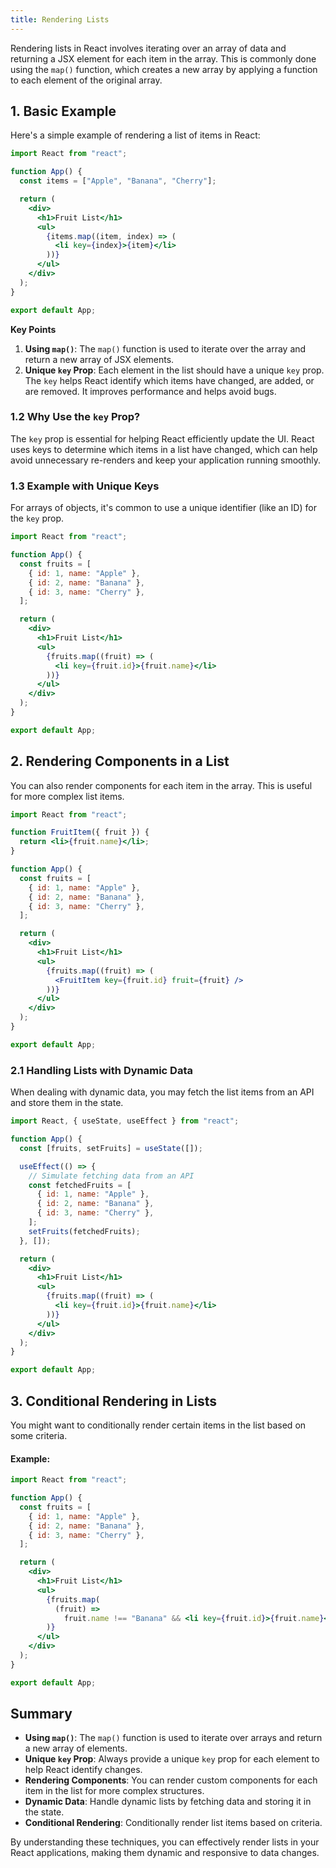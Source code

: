 ```yaml
---
title: Rendering Lists
---
```


Rendering lists in React involves iterating over an array of data and returning a JSX element for each item in the array. This is commonly done using the `map()` function, which creates a new array by applying a function to each element of the original array.

## 1. Basic Example

Here's a simple example of rendering a list of items in React:

```jsx
import React from "react";

function App() {
  const items = ["Apple", "Banana", "Cherry"];

  return (
    <div>
      <h1>Fruit List</h1>
      <ul>
        {items.map((item, index) => (
          <li key={index}>{item}</li>
        ))}
      </ul>
    </div>
  );
}

export default App;
```

**Key Points**

1. **Using `map()`**: The `map()` function is used to iterate over the array and return a new array of JSX elements.
2. **Unique `key` Prop**: Each element in the list should have a unique `key` prop. The `key` helps React identify which items have changed, are added, or are removed. It improves performance and helps avoid bugs.

### 1.2 Why Use the `key` Prop?

The `key` prop is essential for helping React efficiently update the UI. React uses keys to determine which items in a list have changed, which can help avoid unnecessary re-renders and keep your application running smoothly.

### 1.3 Example with Unique Keys

For arrays of objects, it's common to use a unique identifier (like an ID) for the `key` prop.

```jsx
import React from "react";

function App() {
  const fruits = [
    { id: 1, name: "Apple" },
    { id: 2, name: "Banana" },
    { id: 3, name: "Cherry" },
  ];

  return (
    <div>
      <h1>Fruit List</h1>
      <ul>
        {fruits.map((fruit) => (
          <li key={fruit.id}>{fruit.name}</li>
        ))}
      </ul>
    </div>
  );
}

export default App;
```

## 2. Rendering Components in a List

You can also render components for each item in the array. This is useful for more complex list items.

```jsx
import React from "react";

function FruitItem({ fruit }) {
  return <li>{fruit.name}</li>;
}

function App() {
  const fruits = [
    { id: 1, name: "Apple" },
    { id: 2, name: "Banana" },
    { id: 3, name: "Cherry" },
  ];

  return (
    <div>
      <h1>Fruit List</h1>
      <ul>
        {fruits.map((fruit) => (
          <FruitItem key={fruit.id} fruit={fruit} />
        ))}
      </ul>
    </div>
  );
}

export default App;
```

### 2.1 Handling Lists with Dynamic Data

When dealing with dynamic data, you may fetch the list items from an API and store them in the state.

```jsx
import React, { useState, useEffect } from "react";

function App() {
  const [fruits, setFruits] = useState([]);

  useEffect(() => {
    // Simulate fetching data from an API
    const fetchedFruits = [
      { id: 1, name: "Apple" },
      { id: 2, name: "Banana" },
      { id: 3, name: "Cherry" },
    ];
    setFruits(fetchedFruits);
  }, []);

  return (
    <div>
      <h1>Fruit List</h1>
      <ul>
        {fruits.map((fruit) => (
          <li key={fruit.id}>{fruit.name}</li>
        ))}
      </ul>
    </div>
  );
}

export default App;
```

## 3. Conditional Rendering in Lists

You might want to conditionally render certain items in the list based on some criteria.

#### Example:

```jsx
import React from "react";

function App() {
  const fruits = [
    { id: 1, name: "Apple" },
    { id: 2, name: "Banana" },
    { id: 3, name: "Cherry" },
  ];

  return (
    <div>
      <h1>Fruit List</h1>
      <ul>
        {fruits.map(
          (fruit) =>
            fruit.name !== "Banana" && <li key={fruit.id}>{fruit.name}</li>
        )}
      </ul>
    </div>
  );
}

export default App;
```

## Summary

- **Using `map()`**: The `map()` function is used to iterate over arrays and return a new array of elements.
- **Unique `key` Prop**: Always provide a unique `key` prop for each element to help React identify changes.
- **Rendering Components**: You can render custom components for each item in the list for more complex structures.
- **Dynamic Data**: Handle dynamic lists by fetching data and storing it in the state.
- **Conditional Rendering**: Conditionally render list items based on criteria.

By understanding these techniques, you can effectively render lists in your React applications, making them dynamic and responsive to data changes.
